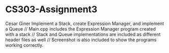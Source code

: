 # CS303-Assignment3
Cesar Giner
Implement a Stack, create Expression Manager, and implement a Queue    //    Main.cpp includes the Expression Manager program created with a stack
  //   Stack and Queue implementations are included as different header files as well   // Screenshot is also included to show the programs working correctly.
